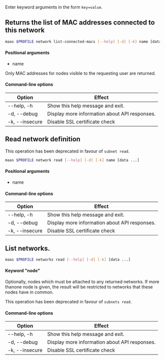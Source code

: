 Enter keyword arguments in the form `key=value`.

## Returns the list of MAC addresses connected to this network

```bash
maas $PROFILE network list-connected-macs [--help] [-d] [-k] name [data ...]
```

#### Positional arguments
- name

Only MAC addresses for nodes visible to the requesting user are
returned.

#### Command-line options
| Option | Effect |
|-----|-----|
| --help, -h | Show this help message and exit. |
| -d, --debug | Display more information about API responses. |
| -k, --insecure | Disable SSL certificate check |

## Read network definition

This operation has been deprecated in favour of `subnet read`.

```bash
maas $PROFILE network read [--help] [-d] [-k] name [data ...] 
```

#### Positional arguments
- name

#### Command-line options
| Option | Effect |
|-----|-----|
| --help, -h | Show this help message and exit. |
| -d, --debug | Display more information about API responses. |
| -k, --insecure | Disable SSL certificate check |

## List networks.

```bash
maas $PROFILE networks read [--help] [-d] [-k] [data ...] 
```

#### Keyword "node" 

Optionally, nodes which must be attached to any returned networks.  If more thanone node is given, the result will be restricted to networks that these nodes have in common.

This operation has been deprecated in favour of `subnets read`.

#### Command-line options
| Option | Effect |
|-----|-----|
| --help, -h | Show this help message and exit. |
| -d, --debug | Display more information about API responses. |
| -k, --insecure | Disable SSL certificate check |

